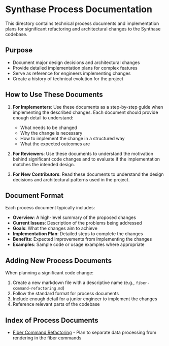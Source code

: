 # Synthase Process Documentation

This directory contains technical process documents and implementation plans for significant refactoring and architectural changes to the Synthase codebase.

## Purpose

- Document major design decisions and architectural changes
- Provide detailed implementation plans for complex features
- Serve as reference for engineers implementing changes
- Create a history of technical evolution for the project

## How to Use These Documents

1. **For Implementers**: Use these documents as a step-by-step guide when implementing the described changes. Each document should provide enough detail to understand:
   - What needs to be changed
   - Why the change is necessary
   - How to implement the change in a structured way
   - What the expected outcomes are

2. **For Reviewers**: Use these documents to understand the motivation behind significant code changes and to evaluate if the implementation matches the intended design.

3. **For New Contributors**: Read these documents to understand the design decisions and architectural patterns used in the project.

## Document Format

Each process document typically includes:

- **Overview**: A high-level summary of the proposed changes
- **Current Issues**: Description of the problems being addressed
- **Goals**: What the changes aim to achieve
- **Implementation Plan**: Detailed steps to complete the changes
- **Benefits**: Expected improvements from implementing the changes
- **Examples**: Sample code or usage examples where appropriate

## Adding New Process Documents

When planning a significant code change:

1. Create a new markdown file with a descriptive name (e.g., `fiber-command-refactoring.md`)
2. Follow the standard format for process documents
3. Include enough detail for a junior engineer to implement the changes
4. Reference relevant parts of the codebase

## Index of Process Documents

- [Fiber Command Refactoring](./fiber-command-refactoring.md) - Plan to separate data processing from rendering in the fiber commands 
